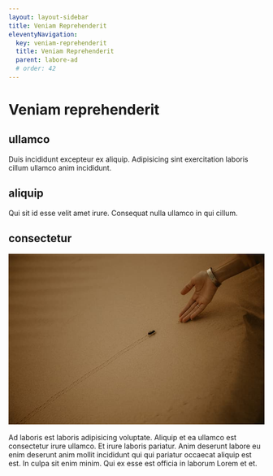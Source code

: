 ```yaml
---
layout: layout-sidebar
title: Veniam Reprehenderit
eleventyNavigation:
  key: veniam-reprehenderit
  title: Veniam Reprehenderit
  parent: labore-ad
  # order: 42
---
```


# Veniam reprehenderit

## ullamco

Duis incididunt excepteur ex aliquip. Adipisicing sint exercitation laboris cillum ullamco anim incididunt.

## aliquip

Qui sit id esse velit amet irure. Consequat nulla ullamco in qui cillum.

## consectetur

<img class="bordered" src="/static/images/bulksplash-claudialam-tykheFGdyZA.jpg" alt="bulksplash-claudialam-tykheFGdyZA.jpg" />

Ad laboris est laboris adipisicing voluptate. Aliquip et ea ullamco est consectetur irure ullamco. Et irure laboris pariatur. Anim deserunt labore eu enim deserunt anim mollit incididunt qui qui pariatur occaecat aliquip est est. In culpa sit enim minim. Qui ex esse est officia in laborum Lorem et et.
